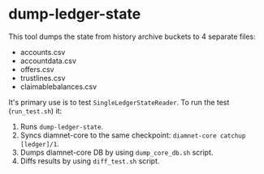 # dump-ledger-state

This tool dumps the state from history archive buckets to 4 separate files:
* accounts.csv
* accountdata.csv
* offers.csv
* trustlines.csv
* claimablebalances.csv

It's primary use is to test `SingleLedgerStateReader`. To run the test (`run_test.sh`) it:
1. Runs `dump-ledger-state`.
2. Syncs diamnet-core to the same checkpoint: `diamnet-core catchup [ledger]/1`.
3. Dumps diamnet-core DB by using `dump_core_db.sh` script.
4. Diffs results by using `diff_test.sh` script.
